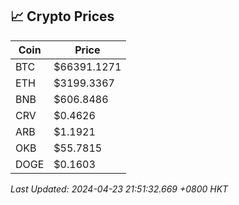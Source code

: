 ## 📈 Crypto Prices

| Coin | Price |
| ---- | ----- |
| BTC | $66391.1271 |
| ETH | $3199.3367 |
| BNB | $606.8486 |
| CRV | $0.4626 |
| ARB | $1.1921 |
| OKB | $55.7815 |
| DOGE | $0.1603 |

_Last Updated: 2024-04-23 21:51:32.669 +0800 HKT_